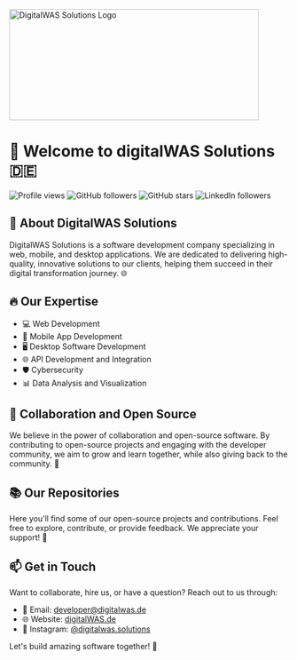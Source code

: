 <img src="https://i.imgur.com/0f9zJOG.png" alt="DigitalWAS Solutions Logo" width="450" height="200"/>


# 👋 Welcome to digitalWAS Solutions 🇩🇪

![Profile views](https://gpvc.arturio.dev/digitalwas-solutions) 
![GitHub followers](https://img.shields.io/github/followers/digitalwas-solutions?style=social)
![GitHub stars](https://img.shields.io/github/stars/digitalwas-solutions?style=social)
![LinkedIn followers](https://img.shields.io/badge/LinkedIn-Follow-blue?style=social&logo=linkedin)


## 🚀 About DigitalWAS Solutions
DigitalWAS Solutions is a software development company specializing in web, mobile, and desktop applications. We are dedicated to delivering high-quality, innovative solutions to our clients, helping them succeed in their digital transformation journey. 🌐

## 🔥 Our Expertise
- 💻 Web Development
- 📱 Mobile App Development
- 🖥️ Desktop Software Development
- 🌐 API Development and Integration
- 🛡️ Cybersecurity
- 📊 Data Analysis and Visualization

## 🤝 Collaboration and Open Source
We believe in the power of collaboration and open-source software. By contributing to open-source projects and engaging with the developer community, we aim to grow and learn together, while also giving back to the community. 🌟

## 📚 Our Repositories
Here you'll find some of our open-source projects and contributions. Feel free to explore, contribute, or provide feedback. We appreciate your support! 🙌

## 📫 Get in Touch
Want to collaborate, hire us, or have a question? Reach out to us through:

- 📧 Email: [developer@digitalwas.de](mailto:info@digitalwassolutions.com)
- 🌐 Website: [digitalWAS.de](https://digitalwas.de)
- 🤳 Instagram: [@digitalwas.solutions](https://www.instagram.com/digitalwas.solutions/)

Let's build amazing software together! 🚀
